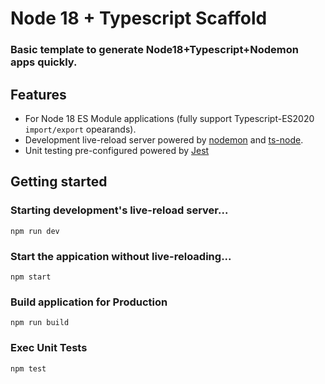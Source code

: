 # Node 18 + Typescript Scaffold

### Basic template to generate Node18+Typescript+Nodemon apps quickly.

## Features

* For Node 18 ES Module applications (fully support Typescript-ES2020 `import/export` opearands).
* Development live-reload server powered by [nodemon](https://www.npmjs.com/package/nodemon) and [ts-node](https://www.npmjs.com/package/ts-node).
* Unit testing pre-configured powered by [Jest](https://www.npmjs.com/package/jest)

## Getting started

### Starting development's live-reload server...
```
npm run dev
```

### Start the appication without live-reloading...
```
npm start
```

### Build application for Production
```
npm run build
```

### Exec Unit Tests
```
npm test
```
